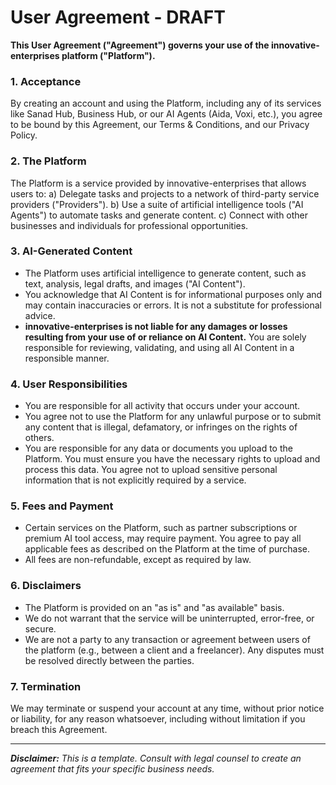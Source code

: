 
# User Agreement - DRAFT

**This User Agreement ("Agreement") governs your use of the innovative-enterprises platform ("Platform").**

### 1. Acceptance
By creating an account and using the Platform, including any of its services like Sanad Hub, Business Hub, or our AI Agents (Aida, Voxi, etc.), you agree to be bound by this Agreement, our Terms & Conditions, and our Privacy Policy.

### 2. The Platform
The Platform is a service provided by innovative-enterprises that allows users to:
a) Delegate tasks and projects to a network of third-party service providers ("Providers").
b) Use a suite of artificial intelligence tools ("AI Agents") to automate tasks and generate content.
c) Connect with other businesses and individuals for professional opportunities.

### 3. AI-Generated Content
- The Platform uses artificial intelligence to generate content, such as text, analysis, legal drafts, and images ("AI Content").
- You acknowledge that AI Content is for informational purposes only and may contain inaccuracies or errors. It is not a substitute for professional advice.
- **innovative-enterprises is not liable for any damages or losses resulting from your use of or reliance on AI Content.** You are solely responsible for reviewing, validating, and using all AI Content in a responsible manner.

### 4. User Responsibilities
- You are responsible for all activity that occurs under your account.
- You agree not to use the Platform for any unlawful purpose or to submit any content that is illegal, defamatory, or infringes on the rights of others.
- You are responsible for any data or documents you upload to the Platform. You must ensure you have the necessary rights to upload and process this data. You agree not to upload sensitive personal information that is not explicitly required by a service.

### 5. Fees and Payment
- Certain services on the Platform, such as partner subscriptions or premium AI tool access, may require payment. You agree to pay all applicable fees as described on the Platform at the time of purchase.
- All fees are non-refundable, except as required by law.

### 6. Disclaimers
- The Platform is provided on an "as is" and "as available" basis.
- We do not warrant that the service will be uninterrupted, error-free, or secure.
- We are not a party to any transaction or agreement between users of the platform (e.g., between a client and a freelancer). Any disputes must be resolved directly between the parties.

### 7. Termination
We may terminate or suspend your account at any time, without prior notice or liability, for any reason whatsoever, including without limitation if you breach this Agreement.

---
***Disclaimer:** This is a template. Consult with legal counsel to create an agreement that fits your specific business needs.*
